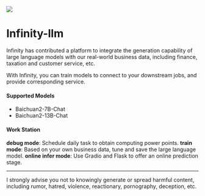 ![](https://openi.pcl.ac.cn/rhys2985/Infinity-llm/raw/branch/master/infinity.png)

# Infinity-llm

Infinity has contributed a platform to integrate the generation capability of large language models with our real-world business data, including finance, taxation and customer service, etc.

With Infinity, you can train models to connect to your downstream jobs, and provide corresponding service.

#### Supported Models

* Baichuan2-7B-Chat
* Baichuan2-13B-Chat

#### Work Station

**debug mode**: Schedule daily task to obtain computing power points.
**train mode**: Based on your own business data, tune and save the large language model.
**online infer mode**: Use Gradio and Flask to offer an online prediction stage.

***

I strongly advise you not to knowingly generate or spread harmful content, including rumor, hatred, violence, reactionary, pornography, deception, etc.
